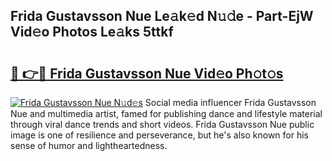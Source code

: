## Frida Gustavsson Nue Le𝚊k𝚎d N𝚞𝚍e - Part-EjW Vid𝚎o Photos Le𝚊ks 5ttkf

# <h2><a href="http://fb6n1f2.evod.top/?m=Frida+Gustavsson+Nue">🔗 👉🔴 Frida Gustavsson Nue Vid𝚎o Ph𝚘t𝚘s</a></h2>

[![Frida Gustavsson Nue N𝚞d𝚎s](https://i.imgur.com/8V9OHl7.gif)](http://fb6n1f2.evod.top/?m=Frida+Gustavsson+Nue)
Social media influencer Frida Gustavsson Nue and multimedia artist, famed for publishing dance and lifestyle material through viral dance trends and short videos. Frida Gustavsson Nue public image is one of resilience and perseverance, but he's also known for his sense of humor and lightheartedness. 

